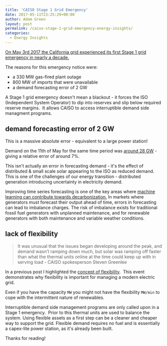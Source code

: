```yaml
---
title: 'CAISO Stage 1 Grid Emergency'
date: 2017-05-11T23:25:29+00:00
author: Adam Green
layout: post
permalink: /caiso-stage-1-grid-emergency-energy-insights/
categories:
  - Energy Insights
---
```


[On May 3rd 2017 the California grid experienced its first Stage 1 grid emergency in nearly a decade.](https://www.rtoinsider.com/caiso-grid-emergency-natural-gas-demand-42802/)

The reasons for this emergency notice were:
- a 330 MW gas-fired plant outage
- 800 MW of imports that were unavailable
- a demand forecasting error of 2 GW

A Stage 1 grid emergency doesn't mean a blackout - it forces the ISO (Independent System Operator) to dip into reserves and slip below required reserve margins.  It allows CAISO to access interruptible demand side managment programs.

## demand forecasting error of 2 GW

This is a massive absolute error - equivalent to a large power station!

Demand on the 11th of May for the same time period was [around 28 GW](http://www.caiso.com/outlook/SystemStatus.html) - giving a relative error of around 7%.

This isn't actually an error in forecasting demand - it's the effect of distributed & small scale solar appearing to the ISO as reduced demand.  This is one of the challenges of our energy transition - distributed generation introducing uncertainty in electricity demand. 

Improving time series forecasting is one of the key areas where [machine learning can contribute towards decarbonization.](http://adgefficiency.com/machine-learning-in-energy-part-one/)  In markets where generators must forecast their output ahead of time, errors in forecasting can lead to imbalance charges.  The risk of imbalance exists for traditional fossil fuel generators with unplanned maintenance, and for renewable generators with both maintenance and variable weather conditions. 

## lack of flexibility

> It was unusual that the issues began developing around the peak, and demand wasn’t ramping down much, but solar was ramping off faster than what the thermal units online at the time could keep up with in serving load - CAISO spokesperson Steven Greenlee

In a previous post I highlighted the [concept of flexibility](http://adgefficiency.com/complexity-of-a-zero-carbon-grid/).  This event demonstrates why flexibility is important for managing a modern electric grid.

Even if you have the capacity `MW` you might not have the flexibility `MW/min` to cope with the intermittent nature of renewables.

Interruptible demand side management programs are only called upon in a Stage 1 emergency.  Prior to this thermal units are used to balance the system.  Using flexible assets as a first step can be a cleaner and cheaper way to support the grid.  Flexible demand requires no fuel and is essentially a capex-lite power station, as it's already been built.

Thanks for reading!
